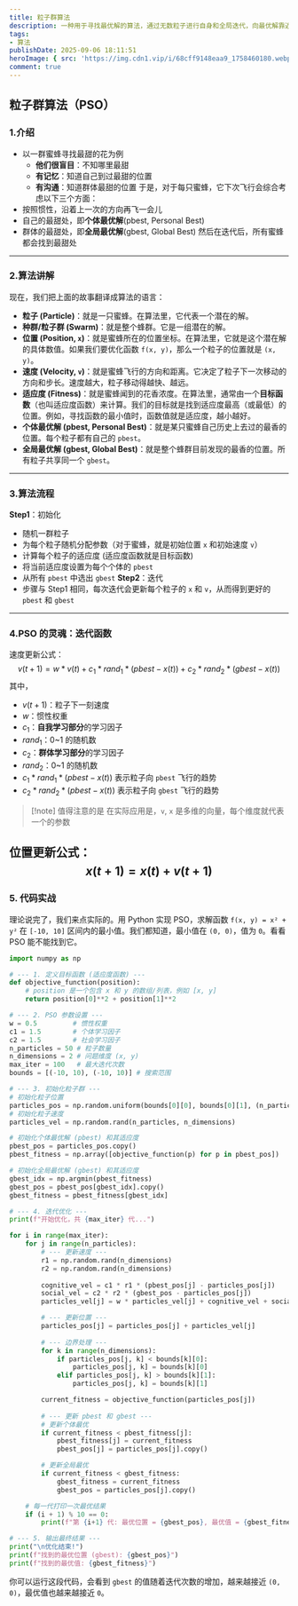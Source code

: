 ```yaml
---
title: 粒子群算法
description: 一种用于寻找最优解的算法，通过无数粒子进行自身和全局迭代，向最优解靠近
tags:
- 算法
publishDate: 2025-09-06 18:11:51
heroImage: { src: 'https://img.cdn1.vip/i/68cff9148eaa9_1758460180.webp', inferSize: true }
comment: true
---
```


## 粒子群算法（PSO）
### 1.介绍
- 以一群蜜蜂寻找最甜的花为例
	- **他们很盲目**：不知哪里最甜
	- **有记忆**：知道自己到过最甜的位置
	- **有沟通**：知道群体最甜的位置
于是，对于每只蜜蜂，它下次飞行会综合考虑以下三个方面：
- 按照惯性，沿着上一次的方向再飞一会儿
- 自己的最甜处，即**个体最优解**(pbest, Personal Best) 
- 群体的最甜处，即**全局最优解**(gbest, Global Best)
然后在迭代后，所有蜜蜂都会找到最甜处
---
### 2.算法讲解
现在，我们把上面的故事翻译成算法的语言：

*   **粒子 (Particle)**：就是一只蜜蜂。在算法里，它代表一个潜在的解。
*   **种群/粒子群 (Swarm)**：就是整个蜂群。它是一组潜在的解。
*   **位置 (Position, `x`)**：就是蜜蜂所在的位置坐标。在算法里，它就是这个潜在解的具体数值。如果我们要优化函数 `f(x, y)`，那么一个粒子的位置就是 `(x, y)`。
*   **速度 (Velocity, `v`)**：就是蜜蜂飞行的方向和距离。它决定了粒子下一次移动的方向和步长。速度越大，粒子移动得越快、越远。
*   **适应度 (Fitness)**：就是蜜蜂闻到的花香浓度。在算法里，通常由一个**目标函数**（也叫适应度函数）来计算。我们的目标就是找到适应度最高（或最低）的位置。例如，寻找函数的最小值时，函数值就是适应度，越小越好。
*   **个体最优解 (pbest, Personal Best)**：就是某只蜜蜂自己历史上去过的最香的位置。每个粒子都有自己的 `pbest`。
*   **全局最优解 (gbest, Global Best)**：就是整个蜂群目前发现的最香的位置。所有粒子共享同一个 `gbest`。
---
### 3.算法流程

**Step1**：初始化
- 随机一群粒子
- 为每个粒子随机分配参数（对于蜜蜂，就是初始位置 `x` 和初始速度 `v`）
- 计算每个粒子的适应度 (适应度函数就是目标函数)
- 将当前适应度设置为每个个体的 `pbest`
- 从所有 `pbest` 中选出 `gbest`
**Step2**：迭代
- 步骤与 Step1 相同，每次迭代会更新每个粒子的 `x` 和 `v`，从而得到更好的 `pbest` 和 `gbest`
---
### 4.PSO 的灵魂：迭代函数
速度更新公式：
$$
v(t+1)=w*v(t)+c_1*rand_1*(pbest-x(t))+c_2*rand_2*(gbest-x(t))
$$
其中，
- $v(t+1)$：粒子下一刻速度
- $w$：惯性权重
- $c_1$：**自我学习部分**的学习因子
- $rand_1$：0~1 的随机数
- $c_2$：**群体学习部分**的学习因子
- $rand_2$：0~1 的随机数
- $c_1*rand_1*(pbest-x(t))$ 表示粒子向 `pbest` 飞行的趋势
- $c_2*rand_2*(pbest-x(t))$ 表示粒子向 `gbest` 飞行的趋势
> [!note] 值得注意的是
> 在实际应用是，`v`, `x` 是多维的向量，每个维度就代表一个的参数

位置更新公式：
$$
x(t+1)=x(t)+v(t+1)
$$
---
### 5. 代码实战
理论说完了，我们来点实际的。用 Python 实现 PSO，求解函数 `f(x, y) = x² + y²` 在 `[-10, 10]` 区间内的最小值。我们都知道，最小值在 `(0, 0)`，值为 `0`。看看 PSO 能不能找到它。

```python
import numpy as np

# --- 1. 定义目标函数 (适应度函数) ---
def objective_function(position):
    # position 是一个包含 x 和 y 的数组/列表，例如 [x, y]
    return position[0]**2 + position[1]**2

# --- 2. PSO 参数设置 ---
w = 0.5         # 惯性权重
c1 = 1.5        # 个体学习因子
c2 = 1.5        # 社会学习因子
n_particles = 50 # 粒子数量
n_dimensions = 2 # 问题维度 (x, y)
max_iter = 100   # 最大迭代次数
bounds = [(-10, 10), (-10, 10)] # 搜索范围

# --- 3. 初始化粒子群 ---
# 初始化粒子位置
particles_pos = np.random.uniform(bounds[0][0], bounds[0][1], (n_particles, n_dimensions))
# 初始化粒子速度
particles_vel = np.random.rand(n_particles, n_dimensions)

# 初始化个体最优解 (pbest) 和其适应度
pbest_pos = particles_pos.copy()
pbest_fitness = np.array([objective_function(p) for p in pbest_pos])

# 初始化全局最优解 (gbest) 和其适应度
gbest_idx = np.argmin(pbest_fitness)
gbest_pos = pbest_pos[gbest_idx].copy()
gbest_fitness = pbest_fitness[gbest_idx]

# --- 4. 迭代优化 ---
print(f"开始优化，共 {max_iter} 代...")

for i in range(max_iter):
    for j in range(n_particles):
        # --- 更新速度 ---
        r1 = np.random.rand(n_dimensions)
        r2 = np.random.rand(n_dimensions)
        
        cognitive_vel = c1 * r1 * (pbest_pos[j] - particles_pos[j])
        social_vel = c2 * r2 * (gbest_pos - particles_pos[j])
        particles_vel[j] = w * particles_vel[j] + cognitive_vel + social_vel

        # --- 更新位置 ---
        particles_pos[j] = particles_pos[j] + particles_vel[j]
        
        # --- 边界处理 ---
        for k in range(n_dimensions):
            if particles_pos[j, k] < bounds[k][0]:
                particles_pos[j, k] = bounds[k][0]
            elif particles_pos[j, k] > bounds[k][1]:
                particles_pos[j, k] = bounds[k][1]

        current_fitness = objective_function(particles_pos[j])
        
        # --- 更新 pbest 和 gbest ---
        # 更新个体最优
        if current_fitness < pbest_fitness[j]:
            pbest_fitness[j] = current_fitness
            pbest_pos[j] = particles_pos[j].copy()

        # 更新全局最优
        if current_fitness < gbest_fitness:
            gbest_fitness = current_fitness
            gbest_pos = particles_pos[j].copy()

    # 每一代打印一次最优结果
    if (i + 1) % 10 == 0:
        print(f"第 {i+1} 代: 最优位置 = {gbest_pos}, 最优值 = {gbest_fitness:.6f}")

# --- 5. 输出最终结果 ---
print("\n优化结束!")
print(f"找到的最优位置 (gbest): {gbest_pos}")
print(f"找到的最优值: {gbest_fitness}")
```

你可以运行这段代码，会看到 `gbest` 的值随着迭代次数的增加，越来越接近 `(0, 0)`，最优值也越来越接近 `0`。

